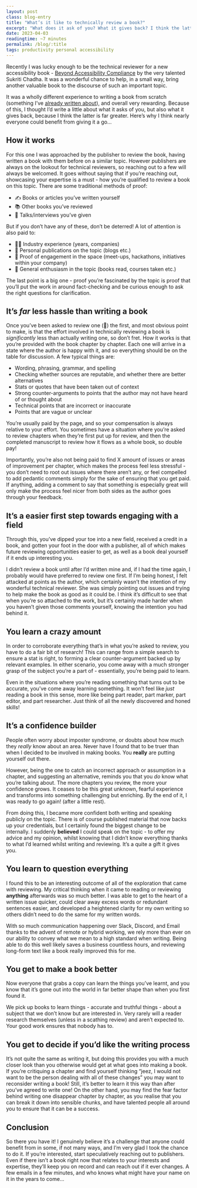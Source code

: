 ```yaml
---
layout: post
class: blog-entry
title: "What’s it like to technically review a book?"
excerpt: "What does it ask of you? What it gives back? I think the latter is far greater. Here’s why I think nearly everyone could benefit from giving it a go..."
date: 2023-04-03
readingtime: ~7 minutes
permalink: /blog/:title
tags: productivity personal accessibility
---
```


Recently I was lucky enough to be the technical reviewer for a new accessibility book - [Beyond Accessibility Compliance](https://www.amazon.co.uk/Beyond-Accessibility-Compliance-Generation-Inclusive/dp/1484279476/) by the very talented Sukriti Chadha. It was a wonderful chance to help, in a small way, bring another valuable book to the discourse of such an important topic.

It was a wholly different experience to writing a book from scratch (something I’ve [already written about](https://mrfirthy.me/blog/writing-a-book-around-work)), and overall very rewarding. Because of this, I thought I’d write a little about what it asks of you, but also what it gives back, because I think the latter is far greater. Here’s why I think nearly everyone could benefit from giving it a go…

## How it works
For this one I was approached by the publisher to review the book, having written a book with them before on a similar topic. However publishers are always on the lookout for technical reviewers, so reaching out to a few will always be welcomed. It goes without saying that if you’re reaching out, showcasing your expertise is a must - how you’re qualified to review a book on this topic. There are some traditional methods of proof:

- ✍️ Books or articles you’ve written yourself
- 📚 Other books you’ve reviewed
- 💬 Talks/interviews you’ve given

But if you don’t have any of these, don’t be deterred! A lot of attention is also paid to:

- 👩‍💻 Industry experience (years, companies)
- 📝 Personal publications on the topic (blogs etc.)
- 🤝 Proof of engagement in the space (meet-ups, hackathons, initiatives within your company)
- 🥳 General enthusiasm in the topic (books read, courses taken etc.)

The last point is a big one - proof you’re fascinated by the topic is proof that you’ll put the work in around fact-checking and be curious enough to ask the right questions for clarification.

## It’s *far* less hassle than writing a book
Once you’ve been asked to review one (🎉) the first, and most obvious point to make, is that the effort involved in technically reviewing a book is *significantly* less than actually writing one, so don’t fret. How it works is that you’re provided with the book chapter by chapter. Each one will arrive in a state where the author is happy with it, and so everything should be on the table for discussion. A few typical things are:

- Wording, phrasing, grammar, and spelling
- Checking whether sources are reputable, and whether there are better alternatives
- Stats or quotes that have been taken out of context
- Strong counter-arguments to points that the author may not have heard of or thought about
- Technical points that are incorrect or inaccurate
- Points that are vague or unclear

You’re usually paid by the page, and so your compensation is always relative to your effort. You sometimes have a situation where you’re asked to review chapters when they’re first put up for review, and then the completed manuscript to review how it flows as a whole book, so double pay!

Importantly, you’re also not being paid to find X amount of issues or areas of improvement per chapter, which makes the process feel less stressful - you don’t need to root out issues where there aren’t any, or feel compelled to add pedantic comments simply for the sake of ensuring that you get paid. If anything, adding a comment to say that something is especially great will only make the process feel nicer from both sides as the author goes through your feedback.

## It’s a easier first step towards engaging with a field
Through this, you’ve dipped your toe into a new field, received a credit in a book, and gotten your foot in the door with a publisher, all of which makes future reviewing opportunities easier to get, as well as a book deal yourself if it ends up interesting you.

I didn’t review a book until after I’d written mine and, if I had the time again, I probably would have preferred to review one first. If I’m being honest, I felt attacked at points as the author, which certainly wasn’t the intention of my wonderful technical reviewer. She was simply pointing out issues and trying to help make the book as good as it could be. I think it’s difficult to see that when you’re so attached to the work, but it’s certainly made harder when you haven’t given those comments yourself, knowing the intention you had behind it.

## You learn a crazy amount

In order to corroborate everything that’s in what you’re asked to review, you have to do a fair bit of research! This can range from a simple search to ensure a stat is right, to forming a clear counter-argument backed up by relevant examples. In either scenario, you come away with a much stronger grasp of the subject you’re a part of - essentially, you’re being paid to learn.

Even in the situations where you’re reading something that turns out to be accurate, you’ve come away learning something. It won’t feel like *just* reading a book in this sense, more like being part reader, part marker, part editor, and part researcher. Just think of all the newly discovered and honed skills!

## It’s a confidence builder
People often worry about imposter syndrome, or doubts about how much they *really* know about an area. Never have I found that to be truer than when I decided to be involved in making books. You **really** are putting yourself out there.

However, being the one to catch an incorrect approach or assumption in a chapter, and suggesting an alternative, reminds you that you *do* know what you’re talking about. The more chapters you review, the more your confidence grows. It ceases to be this great unknown, fearful experience and transforms into something challenging but enriching. By the end of it, I was ready to go again! (after a little rest).

From doing this, I became more confident both writing and speaking publicly on the topic. There is of course published material that now backs up your credentials, but I certainly found the biggest change to be internally. I suddenly **believed** I could speak on the topic - to offer my advice and my opinion, whilst knowing that I didn’t know everything thanks to what I’d learned whilst writing and reviewing. It’s a quite a gift it gives you.

## You learn to question everything

I found this to be an interesting outcome of all of the exploration that came with reviewing. My critical thinking when it came to reading or reviewing **anything** afterwards was so much better. I was able to get to the heart of a written issue quicker, could clear away excess words or redundant sentences easier, and developed a heightened clarity for my own writing so others didn’t need to do the same for my written words.

With so much communication happening over Slack, Discord, and Email thanks to the advent of remote or hybrid working, we rely more than ever on our ability to convey what we mean to a high standard when writing. Being able to do this well likely saves a business countless hours, and reviewing long-form text like a book really improved this for me.

## You get to make a book better
Now everyone that grabs a copy can learn the things you’ve learnt, and you know that it’s gone out into the world in far better shape than when you first found it.

We pick up books to learn things - accurate and truthful things - about a subject that we don’t know but are interested in. Very rarely will a reader research themselves (unless in a scathing review) and aren’t expected to. Your good work ensures that nobody has to.

## You get to decide if you’d like the writing process
It’s not quite the same as writing it, but doing this provides you with a much closer look than you otherwise would get at what goes into making a book. If you’re critiquing a chapter and find yourself thinking “jeez, I would not want to be the person dealing with all of these changes” you may want to reconsider writing a book! Still, it’s better to learn it this way than after you’ve agreed to write one! On the other hand, you may find the fear factor behind writing one disappear chapter by chapter, as you realise that you can break it down into sensible chunks, and have talented people all around you to ensure that it can be a success.

## Conclusion
So there you have it! I genuinely believe it’s a challenge that anyone could benefit from in some, if not many ways, and I’m very glad I took the chance to do it. If you’re interested, start speculatively reaching out to publishers. Even if there isn’t a book right now that relates to your interests and expertise, they’ll keep you on record and can reach out if it ever changes. A few emails in a few minutes, and who knows what might have your name on it in the years to come…